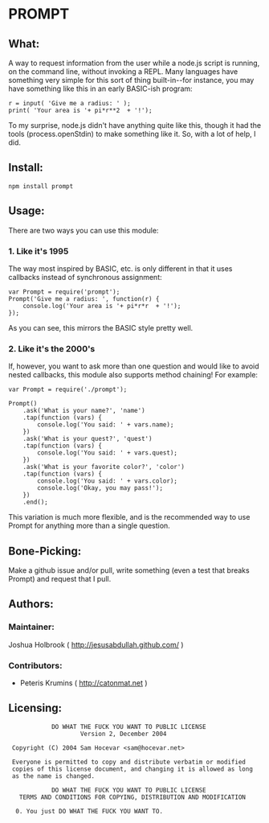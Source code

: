 # PROMPT

## What:

A way to request information from the user while a node.js script is running, on the command line, without invoking a REPL. Many languages have something very simple for this sort of thing built-in--for instance, you may have something like this in an early BASIC-ish program:

    r = input( 'Give me a radius: ' );
    print( 'Your area is '+ pi*r**2  + '!');

To my surprise, node.js didn't have anything quite like this, though it had the tools (process.openStdin) to make something like it. So, with a lot of help, I did.

## Install:

    npm install prompt

## Usage:

There are two ways you can use this module:

### 1. Like it's 1995

The way most inspired by BASIC, etc. is only different in that it uses callbacks instead of synchronous assignment:

    var Prompt = require('prompt');
    Prompt('Give me a radius: ', function(r) {
        console.log('Your area is '+ pi*r*r  + '!');
    });

As you can see, this mirrors the BASIC style pretty well.

### 2. Like it's the 2000's

If, however, you want to ask more than one question and would like to avoid nested callbacks, this module also supports method chaining! For example:

    var Prompt = require('./prompt');

    Prompt()
        .ask('What is your name?', 'name')
        .tap(function (vars) {
            console.log('You said: ' + vars.name);
        })
        .ask('What is your quest?', 'quest')
        .tap(function (vars) {
            console.log('You said: ' + vars.quest);
        })
        .ask('What is your favorite color?', 'color')
        .tap(function (vars) {
            console.log('You said: ' + vars.color);
            console.log('Okay, you may pass!');
        })
        .end();

This variation is much more flexible, and is the recommended way to use Prompt
for anything more than a single question.

## Bone-Picking:

Make a github issue and/or pull, write something (even a test that breaks Prompt) and request that I pull.

## Authors:

### Maintainer: 
Joshua Holbrook ( <http://jesusabdullah.github.com/> )

### Contributors:
* Peteris Krumins ( <http://catonmat.net> )

## Licensing:

                DO WHAT THE FUCK YOU WANT TO PUBLIC LICENSE
                        Version 2, December 2004

     Copyright (C) 2004 Sam Hocevar <sam@hocevar.net>

     Everyone is permitted to copy and distribute verbatim or modified
     copies of this license document, and changing it is allowed as long
     as the name is changed.

                DO WHAT THE FUCK YOU WANT TO PUBLIC LICENSE
       TERMS AND CONDITIONS FOR COPYING, DISTRIBUTION AND MODIFICATION

      0. You just DO WHAT THE FUCK YOU WANT TO.
